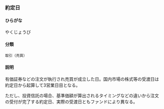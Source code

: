 <div style="display:none;">

## [あ行](securities-terms?id=あ行)
## [か行](securities-terms?id=か行)
## [さ行](securities-terms?id=さ行)
## [た行](securities-terms?id=た行)
## [な行](securities-terms?id=な行)
## [は行](securities-terms?id=は行)
## [ま行](securities-terms?id=ま行)
## [や行](securities-terms?id=や行)

</div>

### 約定日

#### ひらがな

やくじょうび

#### 分類

`取引（売買）`

#### 説明

有価証券などの注文が執行され売買が成立した日。国内市場の株式等の受渡日は約定日から起算して3営業日目となる。
 
ただし、投資信託の場合、基準価額が算出されるタイミングなどの違いから注文の受付が完了する約定日、実際の受渡日ともファンドにより異なる。

<div style="display:none;">

## [ら行](securities-terms?id=ら行)
## [わ行](securities-terms?id=わ行)
## [英数字・記号](securities-terms?id=英数字・記号)

</div>

